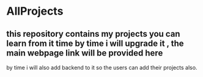 # AllProjects

this repository contains my projects 
you can learn from it 
time by time i will upgrade it , the main webpage link will be provided here
- 
by time i will also add backend to it so the users can add their projects also.


